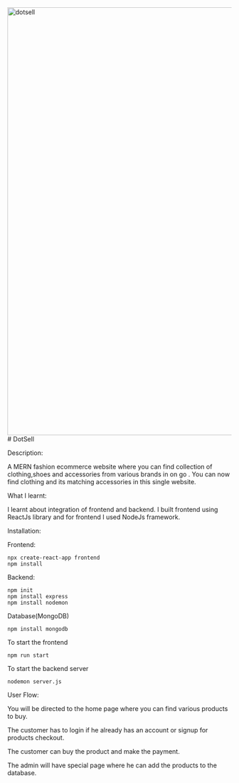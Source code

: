 <img width="960" alt="dotsell" src="https://github.com/Adarshhetty/DotSell/assets/95522378/19ee2428-d505-4d11-9e87-773569f8bb53">
# DotSell



Description:


A MERN fashion ecommerce website where you can find collection of clothing,shoes and accessories from various brands in on go .
You can now find clothing and its matching accessories in this single website.


What I learnt:


I learnt about integration of frontend and backend. I built frontend using ReactJs library and for frontend I used NodeJs framework.

Installation:

Frontend:

```
npx create-react-app frontend
npm install
```

Backend:

```
npm init
npm install express
npm install nodemon
```
Database(MongoDB)

```
npm install mongodb
```

To start the frontend

```
npm run start
```

To start the backend server

```
nodemon server.js
```

User Flow:

You will be directed to the home page where you can find various products to buy.


The customer has to login if he already has an account or signup for products checkout.


The customer can buy the product and make the payment.


The admin will have special page where he can add the products to the database.


